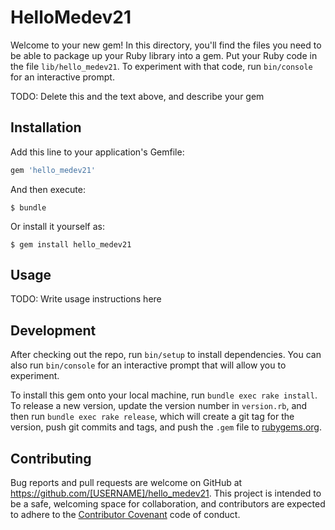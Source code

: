 # HelloMedev21

Welcome to your new gem! In this directory, you'll find the files you need to be able to package up your Ruby library into a gem. Put your Ruby code in the file `lib/hello_medev21`. To experiment with that code, run `bin/console` for an interactive prompt.

TODO: Delete this and the text above, and describe your gem

## Installation

Add this line to your application's Gemfile:

```ruby
gem 'hello_medev21'
```

And then execute:

    $ bundle

Or install it yourself as:

    $ gem install hello_medev21

## Usage

TODO: Write usage instructions here

## Development

After checking out the repo, run `bin/setup` to install dependencies. You can also run `bin/console` for an interactive prompt that will allow you to experiment.

To install this gem onto your local machine, run `bundle exec rake install`. To release a new version, update the version number in `version.rb`, and then run `bundle exec rake release`, which will create a git tag for the version, push git commits and tags, and push the `.gem` file to [rubygems.org](https://rubygems.org).

## Contributing

Bug reports and pull requests are welcome on GitHub at https://github.com/[USERNAME]/hello_medev21. This project is intended to be a safe, welcoming space for collaboration, and contributors are expected to adhere to the [Contributor Covenant](contributor-covenant.org) code of conduct.

